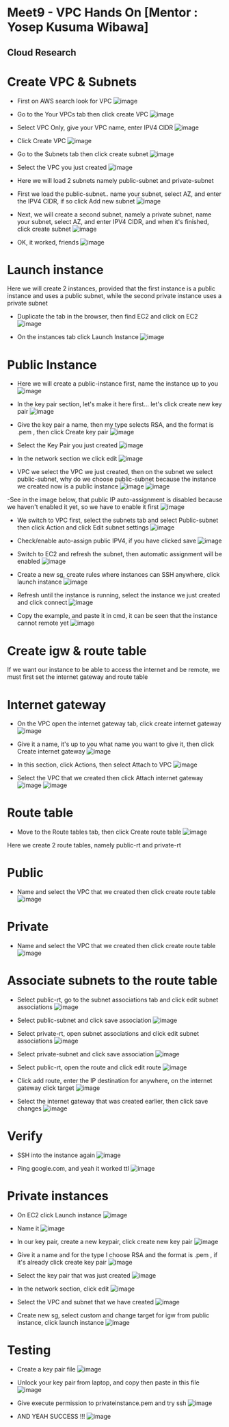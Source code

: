 

# Meet9 - VPC Hands On [Mentor : Yosep Kusuma Wibawa]

## Cloud Research

# Create VPC & Subnets 
- First on AWS search look for VPC
![image](https://user-images.githubusercontent.com/121029600/228491473-c0ebc9c2-c7fc-4491-875d-f580990c7ad4.png)

- Go to the Your VPCs tab then click create VPC
![image](https://user-images.githubusercontent.com/121029600/228491828-59bfe03e-fc78-4b1d-a4d7-a8da534046e4.png)

- Select VPC Only, give your VPC name, enter IPV4 CIDR
![image](https://user-images.githubusercontent.com/121029600/228492083-2d6a442b-a75b-4751-b700-a90cbb725b6a.png)

- Click Create VPC
![image](https://user-images.githubusercontent.com/121029600/228492295-82ffb50a-3ab6-49da-9807-9f14560156b9.png)

- Go to the Subnets tab then click create subnet
![image](https://user-images.githubusercontent.com/121029600/228492445-720a4517-3abf-49be-bf87-2b94852d49db.png)

- Select the VPC you just created
![image](https://user-images.githubusercontent.com/121029600/228492609-84418100-046e-43b0-a465-6c105c846e18.png)

- Here we will load 2 subnets namely public-subnet and private-subnet
- First we load the public-subnet.. name your subnet, select AZ, and enter the IPV4 CIDR, if so click Add new subnet
![image](https://user-images.githubusercontent.com/121029600/228492777-067a9e0c-f0d9-41f1-8ed6-ded84e201152.png)

- Next, we will create a second subnet, namely a private subnet, name your subnet, select AZ, and enter IPV4 CIDR, and when it's finished, click create subnet
![image](https://user-images.githubusercontent.com/121029600/228494168-972bfd34-dee0-4c35-91ca-9d0258f66a18.png)

- OK, it worked, friends
![image](https://user-images.githubusercontent.com/121029600/228494806-3c7db2ee-1267-435c-a536-0b799fc7707e.png)

# Launch instance
Here we will create 2 instances, provided that the first instance is a public instance and uses a public subnet, while the second private instance uses a private subnet
- Duplicate the tab in the browser, then find EC2 and click on EC2
![image](https://user-images.githubusercontent.com/121029600/228494986-f8bb7f27-9e78-469e-a89a-0acf3e4d4d25.png)

- On the instances tab click Launch Instance
![image](https://user-images.githubusercontent.com/121029600/228495411-f4f217ec-9356-4f23-8ffb-9524c665e0f8.png)

# Public Instance
- Here we will create a public-instance first, name the instance up to you
![image](https://user-images.githubusercontent.com/121029600/228498495-65862c92-a814-46e5-a7dd-6cbe07048065.png)

- In the key pair section, let's make it here first... let's click create new key pair
![image](https://user-images.githubusercontent.com/121029600/228499062-e340b975-4899-4717-b1ad-315978de0ec8.png)

- Give the key pair a name, then my type selects RSA, and the format is .pem , then click Create key pair
![image](https://user-images.githubusercontent.com/121029600/228499601-41d1d418-d954-4373-81d2-65c73d7ab2d2.png)

- Select the Key Pair you just created
![image](https://user-images.githubusercontent.com/121029600/228500054-2eba3e12-191e-4fa6-aed1-a0564cd01724.png)

- In the network section we click edit
![image](https://user-images.githubusercontent.com/121029600/228500188-07daf1ee-a6fb-4770-9e5f-f981c8392bd2.png)

- VPC we select the VPC we just created, then on the subnet we select public-subnet, why do we choose public-subnet because the instance we created now is a public instance
![image](https://user-images.githubusercontent.com/121029600/228500324-5c1ac03d-dda9-42c9-8d06-01ff33a0cdf7.png)
![image](https://user-images.githubusercontent.com/121029600/228500739-47727556-e3e7-429a-bc04-a446b6d11d1d.png)

-See in the image below, that public IP auto-assignment is disabled because we haven't enabled it yet, so we have to enable it first
![image](https://user-images.githubusercontent.com/121029600/228500843-cdc91617-a9de-4d91-9f32-578a9d0aaf70.png)

- We switch to VPC first, select the subnets tab and select Public-subnet then click Action and click Edit subnet settings
![image](https://user-images.githubusercontent.com/121029600/228501353-3cc9895c-4e18-4e42-b75e-df43e203ec8b.png)

- Check/enable auto-assign public IPV4, if you have clicked save
![image](https://user-images.githubusercontent.com/121029600/228501971-2da819c2-f13c-4eaa-b264-0e275f62c615.png)

- Switch to EC2 and refresh the subnet, then automatic assignment will be enabled
![image](https://user-images.githubusercontent.com/121029600/228502353-0def1a27-bb5f-460b-ae45-559d0eb357e6.png)

- Create a new sg, create rules where instances can SSH anywhere, click launch instance
![image](https://user-images.githubusercontent.com/121029600/228502868-481b3654-f145-4c6b-afa3-cdb0da0eccb1.png)

- Refresh until the instance is running, select the instance we just created and click connect
![image](https://user-images.githubusercontent.com/121029600/228503115-71000d72-2fba-41c1-b742-86eda388e5f0.png)

- Copy the example, and paste it in cmd, it can be seen that the instance cannot remote yet
![image](https://user-images.githubusercontent.com/121029600/228506324-3dfb0f70-78a1-4ad1-9b61-e200c8dfecd8.png)

# Create igw & route table
If we want our instance to be able to access the internet and be remote, we must first set the internet gateway and route table

# Internet gateway
- On the VPC open the internet gateway tab, click create internet gateway
![image](https://user-images.githubusercontent.com/121029600/228506616-e5595a29-5a4d-4a7d-862f-7ad1d4cda66b.png)

- Give it a name, it's up to you what name you want to give it, then click Create internet gateway
![image](https://user-images.githubusercontent.com/121029600/228506781-e6adb2dd-4b64-479d-90af-3908080edc9a.png)

- In this section, click Actions, then select Attach to VPC
![image](https://user-images.githubusercontent.com/121029600/228507143-9bee9ae9-09ed-4ef2-997e-ee54ef1956a6.png)

- Select the VPC that we created then click Attach internet gateway
![image](https://user-images.githubusercontent.com/121029600/228508041-083f698f-f977-42af-a7b6-ef9cb49adee4.png)
![image](https://user-images.githubusercontent.com/121029600/228508305-3a2e2956-a756-4e39-9e44-1a1c950f663c.png)

# Route table
- Move to the Route tables tab, then click Create route table
![image](https://user-images.githubusercontent.com/121029600/228508436-91457d56-2e8d-46da-a9dd-97a4943412d7.png)

Here we create 2 route tables, namely public-rt and private-rt
# Public 
- Name and select the VPC that we created then click create route table
![image](https://user-images.githubusercontent.com/121029600/228530340-a34ebfa3-94be-49ad-98d5-2b48d6e9b06e.png)

# Private 
- Name and select the VPC that we created then click create route table
![image](https://user-images.githubusercontent.com/121029600/228530517-28498fb9-47a1-4503-bb69-3864402c847d.png)

# Associate subnets to the route table
- Select public-rt, go to the subnet associations tab and click edit subnet associations
![image](https://user-images.githubusercontent.com/121029600/228530650-532cdfae-ce83-4371-98e2-054550100de5.png)

- Select public-subnet and click save association
![image](https://user-images.githubusercontent.com/121029600/228530776-2b213e5b-f946-4bb0-bf2d-8c76eba64b4d.png)

- Select private-rt, open subnet associations and click edit subnet associations
![image](https://user-images.githubusercontent.com/121029600/228530903-8668062b-061c-48cf-a327-ebda6db094a3.png)

- Select private-subnet and click save association
![image](https://user-images.githubusercontent.com/121029600/228531505-c63e6000-9526-45a0-886e-2b09422b6abc.png)

- Select public-rt, open the route and click edit route
![image](https://user-images.githubusercontent.com/121029600/228531715-f6d566e3-1078-4659-96e6-9bfd0ca3ba2b.png)

- Click add route, enter the IP destination for anywhere, on the internet gateway click target
  ![image](https://user-images.githubusercontent.com/121029600/228540358-a55108c1-08aa-4c2a-8f06-4c86cfca2edc.png)

- Select the internet gateway that was created earlier, then click save changes
![image](https://user-images.githubusercontent.com/121029600/228540737-4d575d02-731f-49bd-8c69-2381e216dc81.png)

# Verify
- SSH into the instance again
![image](https://user-images.githubusercontent.com/121029600/228540882-e00a8bcb-3a8b-4fe2-a03d-5d0cbcd2862f.png)

- Ping google.com, and yeah it worked ttl
![image](https://user-images.githubusercontent.com/121029600/228541273-6f9439a3-c30a-427d-a887-af55abe23606.png)


# Private instances
- On EC2 click Launch instance
![image](https://user-images.githubusercontent.com/121029600/228541407-6674c640-721e-46ad-a9f9-4b6da60adacb.png)

- Name it
![image](https://user-images.githubusercontent.com/121029600/228542435-30c53004-96e8-430b-b8cb-0f16c758f5b9.png)

- In our key pair, create a new keypair, click create new key pair
![image](https://user-images.githubusercontent.com/121029600/228542674-5c234d63-807c-466a-b1ab-6e4e4512033d.png)

- Give it a name and for the type I choose RSA and the format is .pem , if it's already click create key pair
![image](https://user-images.githubusercontent.com/121029600/228542761-2fafdc62-eb6d-4d68-82a3-0bf6f5dcd07c.png)

- Select the key pair that was just created
![image](https://user-images.githubusercontent.com/121029600/228543403-61744c6b-40de-4c09-a73e-5311cd8c74ae.png)

- In the network section, click edit 
![image](https://user-images.githubusercontent.com/121029600/228543732-8ffa7451-88fc-4c7e-87f5-e4539e883f46.png)

- Select the VPC and subnet that we have created
![image](https://user-images.githubusercontent.com/121029600/228543809-b59b7438-a613-4793-99cf-e928b0b79ad3.png)

- Create new sg, select custom and change target for igw from public instance, click launch instance
![image](https://user-images.githubusercontent.com/121029600/228550397-87301b70-601c-4ef4-b16f-dec64ccda46d.png)


# Testing
- Create a key pair file
![image](https://user-images.githubusercontent.com/121029600/228550934-1887fba8-4e3a-44cc-a5b0-b00da8250700.png)

- Unlock your key pair from laptop, and copy then paste in this file
![image](https://user-images.githubusercontent.com/121029600/228552876-a53abb06-5065-4af8-bf6d-2fd3eb61cde8.png)

- Give execute permission to privateinstance.pem and try ssh
![image](https://user-images.githubusercontent.com/121029600/228552970-d08d1352-1c9c-4f1f-978a-ba68b90e1726.png)

- AND YEAH SUCCESS !!!
![image](https://user-images.githubusercontent.com/121029600/228556613-27fbab18-e845-45a8-9676-2856f4dbf7c8.png)







